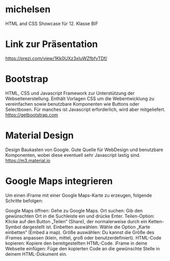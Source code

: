 # michelsen
HTML and CSS Showcase für 12. Klasse BIF

# Link zur Präsentation
https://prezi.com/view/1Kk0UXz3xIuWZfbfvTDf/

# Bootstrap
HTML, CSS und Javascript Framework zur Unterstützung der Webseitenerstellung.
Enthält Vorlagen CSS um die Webentwicklung zu vereinfachen sowie benutzbare Komponenten wie Buttons oder Selectboxen.
Für manches ist Javascript erforderlich, wird aber mitgeliefert.
https://getbootstrap.com

# Material Design
Design Baukasten von Google. Gute Quelle für WebDesign und benutzbare Komponenten, wobei diese eventuell sehr Javascript lastig sind.
https://m3.material.io

# Google Maps integrieren
Um einen iFrame mit einer Google Maps-Karte zu erzeugen, folgende Schritte befolgen:

Google Maps öffnen: Gehe zu Google Maps.
Ort suchen: Gib den gewünschten Ort in die Suchleiste ein und drücke Enter.
Teilen-Option: Klicke auf den Button „Teilen“ (Share), der normalerweise durch ein Ketten-Symbol dargestellt ist.
Einbetten auswählen: Wähle die Option „Karte einbetten“ (Embed a map).
Größe auswählen: Du kannst die Größe des iFrames anpassen (klein, mittel, groß oder benutzerdefiniert).
HTML-Code kopieren: Kopiere den bereitgestellten HTML-Code.
iFrame in deine Webseite einfügen: Füge den kopierten Code an die gewünschte Stelle in deinem HTML-Dokument ein.